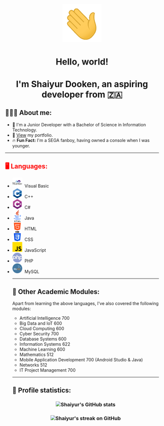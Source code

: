 <!-- 
    // Attributions for icons used: 

    <a href="https://www.flaticon.com/free-icons/hello" alt="hello icons">Hello icons created by Freepik - Flaticon</a>
    <a href="https://www.flaticon.com/free-icons/whatsapp" alt="whatsapp icons">Whatsapp icons created by Ruslan Babkin - Flaticon</a>
    <a href="https://www.flaticon.com/free-icons/portal" alt="portal icons">Portal icons created by Pixel perfect - Flaticon</a>
    <a href="https://www.flaticon.com/free-icons/c-sharp" alt="c sharp icons">C sharp icons created by Freepik - Flaticon</a>
    <a href="https://www.flaticon.com/free-icons/c-" alt="c++ icons">C++ icons created by Freepik - Flaticon</a>
    <a href="https://www.flaticon.com/free-icons/html" alt="html icons">Html icons created by Pixel perfect - Flaticon</a>
    <a href="https://www.flaticon.com/free-icons/css-3" alt="css 3 icons">Css 3 icons created by Freepik - Flaticon</a>
    <a href="https://www.flaticon.com/free-icons/js" alt="js icons">Js icons created by Freepik - Flaticon</a>
    <a href="https://www.flaticon.com/free-icons/php" alt="php icons">Php icons created by Freepik - Flaticon</a>
    <a href="https://www.flaticon.com/free-icons/mysql" alt="mysql icons">Mysql icons created by Pixel perfect - Flaticon</a> 
    <a href="https://www.flaticon.com/free-icons/java" title="java icons">Java icons created by Freepik - Flaticon</a>
-->

<h1 align = "center"><img src = "assets/main/wave.gif" width = "128px" alt = "Waving hand"</h1>
<h1 align = "center">Hello, world!</h1>
<h1 align = "center">I'm Shaiyur Dooken, an aspiring developer from <span alt = "South Africa">🇿🇦</span></h1>

<h2>🙋🏽‍♂️ About me:</h2>
<ul>
    <li>📖 I'm a Junior Developer with a Bachelor of Science in Information Technology.</li>
    <!-- <li>✔️ I'm currently brushing up on: <b>Data Structures</b> and <b>Algorithms</b>.</li> -->
    <li>📧 <a href = "https://shai-04.github.io/">View</a> my portfolio.</li>
    <li>🔥 <b>Fun Fact:</b> I'm a SEGA fanboy, having owned a console when I was younger.</li>
</ul>

---

<h2 style = "color: #f00;">🖥️ Languages:</h2>
<ul>
    <li><img width = "32px" src = "assets/languages/vb.png" alt = "Visual Basic">&nbsp;&nbsp;Visual Basic</li>
    <li><img width = "32px" src = "assets/languages/c.png" alt = "C++">&nbsp;&nbsp;C++</li>
    <li><img width = "32px" src = "assets/languages/c-sharp.png" alt = "C#">&nbsp;&nbsp;C#</li>
    <li><img width = "32px" src = "assets/languages/java.png" alt = "Java">&nbsp;&nbsp;Java</li>
    <li><img width = "32px" src = "assets/languages/html-5.png" alt = "HTML">&nbsp;&nbsp;HTML</li>
    <li><img width = "32px" src = "assets/languages/css-3.png" alt = "CSS">&nbsp;&nbsp;CSS</li>
    <li><img width = "32px" src = "assets/languages/js.png" alt = "Javascript">&nbsp;&nbsp;JavaScript</li>
    <li><img width = "32px" src = "assets/languages/php.png" alt = "PHP">&nbsp;&nbsp;PHP</li>
    <li><img width = "32px" src = "assets/languages/mysql.png" alt = "MySQL">&nbsp;&nbsp;MySQL</li>
</p>

---

<h2>🧮 Other Academic Modules:</h2>
<p>
    Apart from learning the above languages, I've also covered the 
    following modules: 
</p>
<ul>
    <li>Artificial Intelligence 700</li>
    <li>Big Data and IoT 600</li>
    <li>Cloud Computing 600</li>
    <li>Cyber Security 700</li>
    <li>Database Systems 600</li>
    <li>Information Systems 622</li>
    <li>Machine Learning 600</li>
    <li>Mathematics 512</li>
    <li>Mobile Application Development 700 (Android Studio & Java)</li>
    <li>Networks 512</li>
    <li>IT Project Management 700</li>
</ul>

---

<h2>👀 Profile statistics:</h2>
    
<h3 align = "center"><img align = "center" src = "https://github-readme-stats.vercel.app/api?username=shai-04&show_icons=true&locale=en" width = "420px" alt = "Shaiyur's GitHub stats"/></h3>
<h3 align = "center"><img align = "center" src = "https://github-readme-streak-stats.herokuapp.com/?user=shai-04&" width = "420px" alt = "Shaiyur's streak on GitHub"/></h3>
